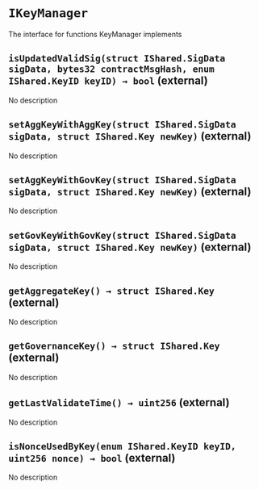 # `IKeyManager`

  The interface for functions KeyManager implements

## `isUpdatedValidSig(struct IShared.SigData sigData, bytes32 contractMsgHash, enum IShared.KeyID keyID) → bool` (external)

No description

## `setAggKeyWithAggKey(struct IShared.SigData sigData, struct IShared.Key newKey)` (external)

No description

## `setAggKeyWithGovKey(struct IShared.SigData sigData, struct IShared.Key newKey)` (external)

No description

## `setGovKeyWithGovKey(struct IShared.SigData sigData, struct IShared.Key newKey)` (external)

No description

## `getAggregateKey() → struct IShared.Key` (external)

No description

## `getGovernanceKey() → struct IShared.Key` (external)

No description

## `getLastValidateTime() → uint256` (external)

No description

## `isNonceUsedByKey(enum IShared.KeyID keyID, uint256 nonce) → bool` (external)

No description
